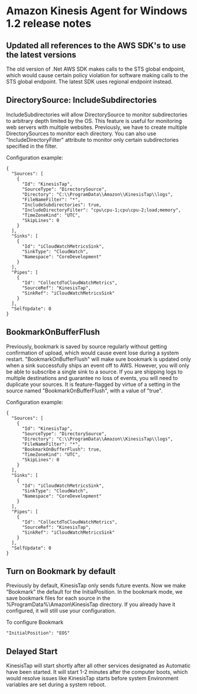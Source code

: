 # Amazon Kinesis Agent for Windows 1.2 release notes

## Updated all references to the AWS SDK's to use the latest versions

The old version of .Net AWS SDK makes calls to the STS global endpoint, which would cause certain policy violation for software making calls to the STS global endpoint. The latest SDK uses regional endpoint instead.



## DirectorySource: IncludeSubdirectories

IncludeSubdirectories will allow DirectorySource to monitor subdirectories to arbitrary depth limited by the OS. This feature is useful for monitoring web servers with multiple websites. Previously, we have to create multiple DirectorySources to monitor each directory. You can also use "IncludeDirectoryFilter" attribute to monitor only certain subdirectories specified in the filter.

Configuration example:

```
{
  "Sources": [
    {
      "Id": "KinesisTap",
      "SourceType": "DirectorySource",
      "Directory": "C:\\ProgramData\\Amazon\\KinesisTap\\logs",
      "FileNameFilter": "*",
      "IncludeSubdirectories": true,
      "IncludeDirectoryFilter": "cpu\cpu-1;cpu\cpu-2;load;memory",
      "TimeZoneKind": "UTC",
      "SkipLines": 0
    }
  ],
  "Sinks": [
    {
      "Id": "iCloudWatchMetricsSink",
      "SinkType": "CloudWatch",
      "Namespace": "CoreDevelopment"
    }
  ],
  "Pipes": [
    {
      "Id": "CollectdToCloudWatchMetrics",
      "SourceRef": "KinesisTap",
      "SinkRef": "iCloudWatchMetricsSink"
    }
  ],
  "SelfUpdate": 0
}
```


## BookmarkOnBufferFlush

Previously, bookmark is saved by source regularly without getting confirmation of upload, which would cause event lose during a system restart. "BookmarkOnBufferFlush" will make sure bookmark is updated only when a sink successfully ships an event off to AWS. However, you will only be able to subscribe a single sink to a source. If you are shipping logs to multiple destinations and guarantee no loss of events, you will need to duplicate your sources. It is feature-flagged by virtue of a setting in the source named "BookmarkOnBufferFlush", with a value of "true".

Configuration example:

```
{
  "Sources": [
    {
      "Id": "KinesisTap",
      "SourceType": "DirectorySource",
      "Directory": "C:\\ProgramData\\Amazon\\KinesisTap\\logs",
      "FileNameFilter": "*",
      "BookmarkOnBufferFlush": true,
      "TimeZoneKind": "UTC",
      "SkipLines": 0
    }
  ],
  "Sinks": [
    {
      "Id": "iCloudWatchMetricsSink",
      "SinkType": "CloudWatch",
      "Namespace": "CoreDevelopment"
    }
  ],
  "Pipes": [
    {
      "Id": "CollectdToCloudWatchMetrics",
      "SourceRef": "KinesisTap",
      "SinkRef": "iCloudWatchMetricsSink"
    }
  ],
  "SelfUpdate": 0
}
```


## Turn on Bookmark by default

Previously by default, KinesisTap only sends future events. Now we make “Bookmark” the default for the InitialPosition. In the bookmark mode, we save bookmark files for each source in the %ProgramData%\Amazon\KinesisTap directory. If you already have it configured, it will still use your configuration. 

To configure Bookmark

```
"InitialPosition": "EOS"
```

## Delayed Start

KinesisTap will start shortly after all other services designated as Automatic have been started. It will start 1-2 minutes after the computer boots, which would resolve issues like KinesisTap starts before system Environment variables are set during a system reboot.


[firehose-pricing]: https://aws.amazon.com/kinesis/data-firehose/pricing/
[msdn-encoding]: https://docs.microsoft.com/en-us/dotnet/api/system.text.encoding?view=netframework-4.8&viewFallbackFrom=netframework-4.7.2.
[msdn-regex-options]: https://docs.microsoft.com/en-us/dotnet/api/system.text.regularexpressions.regexoptions?view=netframework-4.7.2
[ssm-on-prem]: https://docs.aws.amazon.com/systems-manager/latest/userguide/systems-manager-managedinstances.html